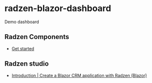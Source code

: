 # radzen-blazor-dashboard
Demo dashboard

## Radzen Components

- [Get started](https://blazor.radzen.com/get-started)



## Radzen studio

- [Introduction | Create a Blazor CRM application with Radzen (Blazor)](https://www.radzen.com/documentation/blazor/crm/introduction/)


